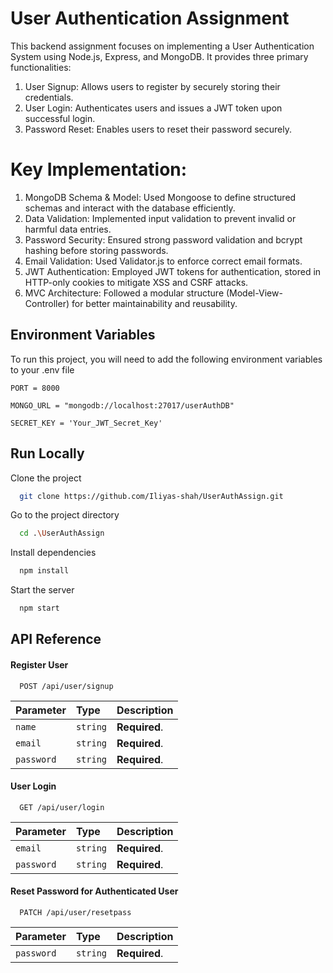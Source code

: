 # User Authentication Assignment

This backend assignment focuses on implementing a User Authentication System using Node.js, Express, and MongoDB. It provides three primary functionalities:

1) User Signup: Allows users to register by securely storing their credentials.
2) User Login: Authenticates users and issues a JWT token upon successful login.
3) Password Reset: Enables users to reset their password securely.



# Key Implementation:

1) MongoDB Schema & Model: Used Mongoose to define structured schemas and interact with the database efficiently.
2) Data Validation: Implemented input validation to prevent invalid or harmful data entries.
3) Password Security: Ensured strong password validation and bcrypt hashing before storing passwords.
4) Email Validation: Used Validator.js to enforce correct email formats.
5) JWT Authentication: Employed JWT tokens for authentication, stored in HTTP-only cookies to mitigate XSS and CSRF attacks.
6) MVC Architecture: Followed a modular structure (Model-View-Controller) for better maintainability and reusability.


## Environment Variables

To run this project, you will need to add the following environment variables to your .env file


```
PORT = 8000

MONGO_URL = "mongodb://localhost:27017/userAuthDB"

SECRET_KEY = 'Your_JWT_Secret_Key'
```

## Run Locally

Clone the project

```bash
  git clone https://github.com/Iliyas-shah/UserAuthAssign.git
```

Go to the project directory

```bash
  cd .\UserAuthAssign
```

Install dependencies

```bash
  npm install
```

Start the server

```bash
  npm start
```



## API Reference

#### Register User

```http
  POST /api/user/signup
```

| Parameter | Type     | Description                |
| :-------- | :------- | :------------------------- |
| `name` | `string` | **Required**. |
| `email` | `string` | **Required**.|
| `password` | `string` | **Required**.|

#### User Login

```http
  GET /api/user/login
```

| Parameter | Type     | Description                       |
| :-------- | :------- | :-------------------------------- |
| `email`      | `string` | **Required**.|
| `password`      | `string` | **Required**.|

#### Reset Password for Authenticated User

```http
  PATCH /api/user/resetpass
```

| Parameter | Type     | Description                       |
| :-------- | :------- | :-------------------------------- |
| `password`      | `string` | **Required**.|

